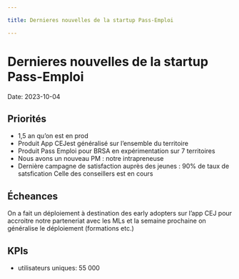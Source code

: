 ```yaml
---

title: Dernieres nouvelles de la startup Pass-Emploi

---
```


# Dernieres nouvelles de la startup Pass-Emploi

Date: 2023-10-04

## Priorités

- 1,5 an qu’on est en prod
- Produit App CEJest généralisé sur l’ensemble du territoire
- Produit Pass Emploi pour BRSA en expérimentation sur 7 territoires
- Nous avons un nouveau PM : notre intrapreneuse
- Dernière campagne de satisfaction auprès des jeunes : 90% de taux de satsfication
Celle des conseillers est en cours

## Écheances

On a fait un déploiement à destination des early adopters sur l’app CEJ pour accroitre notre parteneriat avec les MLs et la semaine prochaine on généralise le déploiement (formations etc.)

## KPIs

 - utilisateurs uniques: 55 000
